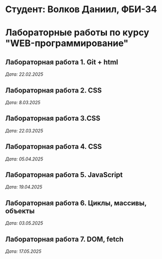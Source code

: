 # Студент: Волков Даниил, ФБИ-34

# Лабораторные работы по курсу "WEB-программирование"

## Лабораторная работа 1. Git + html

*Дата: 22.02.2025*

## Лабораторная работа 2. CSS
*Дата: 8.03.2025*

## Лабораторная работа 3.CSS
*Дата: 22.03.2025*

## Лабораторная работа 4. CSS
*Дата: 05.04.2025*

## Лабораторная работа 5. JavaScript
*Дата: 19.04.2025*

## Лабораторная работа 6. Циклы, массивы, объекты 

*Дата: 03.05.2025*

## Лабораторная работа 7. DOM, fetch 

*Дата: 17.05.2025*